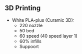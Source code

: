 ## 3D Printing
- White PLA-plus (Curamic 3D):
  - 220 nozzle
  - 50 bed
  - 60 speed (40 speed layer 1)
  - 60% infills
  - Suppoort
